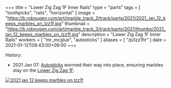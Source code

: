 +++
title = "Lower Zig Zag 1F Inner Rails"
type = "parts"
tags = [ "toothpicks", "rails", "horizontal" ]
image = "https://b.robnugen.com/art/marble_track_3/track/parts/2021/2021_jan_12_keeps_marbles_on_lzz1f.jpg"
thumbnail = "https://b.robnugen.com/art/marble_track_3/track/parts/2021/thumbs/2021_jan_12_keeps_marbles_on_lzz1f.jpg"
description = "Lower Zig Zag 1F Inner Rails"
workers = [
    "mr_mcglue",
    "autosticks"
]
aliases = [
    "/p/lzz1fir"
]
date = 2021-01-12T08:43:00+09:00
+++


History:

* 2021 Jan 07: [Autosticks](/workers/autosticks/) wormed their way into place, ensuring marbles stay on the [Lower Zig Zag 1F](/parts/lower-zig-zag-1f/).

[![2021 jan 12 keeps marbles on lzz1f](//b.robnugen.com/art/marble_track_3/track/parts/2021/thumbs/2021_jan_12_keeps_marbles_on_lzz1f.jpg)](//b.robnugen.com/art/marble_track_3/track/parts/2021/2021_jan_12_keeps_marbles_on_lzz1f.jpg)